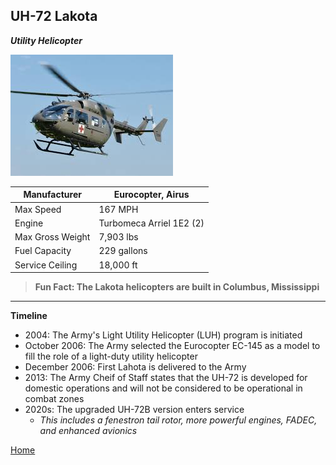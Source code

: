 ## UH-72 Lakota
_**Utility Helicopter**_

![Lakota](download-3.jpg)

| Manufacturer | Eurocopter, Airus |
| ----------- | ----------- |
|  Max Speed | 167 MPH |
| Engine |Turbomeca Arriel 1E2 (2)  |
| Max Gross Weight |  7,903 lbs |
| Fuel Capacity | 229 gallons | 
| Service Ceiling | 18,000 ft | 


> **Fun Fact: The Lakota helicopters are built in Columbus, Mississippi** 
---
**Timeline**
- 2004: The Army's Light Utility Helicopter (LUH) program is initiated 
- October 2006: The Army selected the Eurocopter EC-145 as a model to fill the role of a light-duty utility helicopter
- December 2006: First Lahota is delivered to the Army
- 2013: The Army Cheif of Staff states that the UH-72 is developed for domestic operations and will not be considered to be operational in combat zones 
- 2020s: The upgraded UH-72B version enters service
    - _This includes a fenestron tail rotor, more powerful engines, FADEC, and enhanced avionics_



[Home](README.md)

